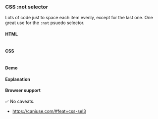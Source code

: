 ### CSS :not selector

Lots of code just to space each item evenly, except for the last one. One great use for the `:not` psuedo selector.

#### HTML

```html

```

#### CSS

```css

```

#### Demo

<!-- You must create a `snippet-demo` parent block and use it as a namespace with BEM syntax. -->

<div class="snippet-demo">
  <some-element class="snippet-demo__snippet-name"></some-element>
</div>

<!-- Add your style rules here. -->

<style>

</style>

#### Explanation

<!-- Use a step-by-step (ordered) list if possible. Keep it concise. -->

#### Browser support

<!-- Use the checkmark or the warning emoji, see the existing snippets. -->

<span class="snippet__support-note">✅ No caveats.</span>

<!-- Whenever possible, link a `caniuse` feature which allows the browser support percentage to be displayed.
If no link is provided, it defaults to 99+%. -->

* https://caniuse.com/#feat=css-sel3

<!-- tags: layout -->
